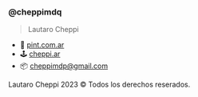 ### @cheppimdq
> Lautaro Cheppi

- :briefcase: [pint.com.ar](https://pint.com.ar/)
- :joystick: [cheppi.ar](https://cheppi.ar/)
- :package: cheppimdp@gmail.com

Lautaro Cheppi 2023 :copyright: Todos los derechos reserados.
